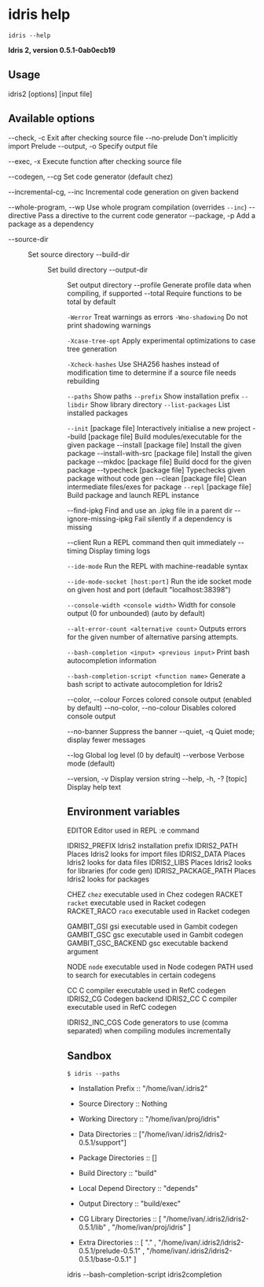 # idris help

`idris --help`

__Idris 2, version 0.5.1-0ab0ecb19__

## Usage

idris2 [options] [input file]

## Available options

--check, -c          Exit after checking source file
--no-prelude         Don't implicitly import Prelude
--output, -o <file>  Specify output file

--exec, -x <name>
Execute function after checking source file

--codegen, --cg <backend>
Set code generator (default chez)

--incremental-cg, --inc <backend>
Incremental code generation on given backend

--whole-program, --wp     Use whole program compilation (overrides `--inc`)
--directive <directive>   Pass a directive to the current code generator
--package, -p <package>   Add a package as a dependency

--source-dir <dir>  Set source directory
--build-dir  <dir>  Set build directory
--output-dir <dir>  Set output directory
--profile           Generate profile data when compiling, if supported
--total             Require functions to be total by default

`-Werror`            Treat warnings as errors
`-Wno-shadowing`     Do not print shadowing warnings

`-Xcase-tree-opt`
Apply experimental optimizations to case tree generation

`-Xcheck-hashes`
Use SHA256 hashes instead of modification time
to determine if a source file needs rebuilding

`--paths`             Show paths
`--prefix`            Show installation prefix
`--libdir`            Show library directory
`--list-packages`     List installed packages

`--init`           [package file] Interactively initialise a new project
--build            [package file] Build modules/executable for the given package
--install          [package file] Install the given package
--install-with-src [package file] Install the given package
--mkdoc            [package file] Build docd for the given package
--typecheck        [package file] Typechecks given package without code gen
--clean            [package file] Clean intermediate files/exes for package
`--repl`           [package file] Build package and launch REPL instance

--find-ipkg              Find and use an .ipkg file in a parent dir
--ignore-missing-ipkg    Fail silently if a dependency is missing

--client <REPL command>  Run a REPL command then quit immediately
--timing                 Display timing logs

`--ide-mode`
Run the REPL with machine-readable syntax

`--ide-mode-socket [host:port]`
Run the ide socket mode on given host and port (default "localhost:38398")

`--console-width <console width>`
Width for console output (0 for unbounded) (auto by default)

`--alt-error-count <alternative count>`
Outputs errors for the given number of alternative parsing attempts.

`--bash-completion <input> <previous input>`
Print bash autocompletion information

`--bash-completion-script <function name>`
Generate a bash script to activate autocompletion for Idris2

--color, --colour         Forces colored console output (enabled by default)
--no-color, --no-colour   Disables colored console output

--no-banner               Suppress the banner
--quiet, -q               Quiet mode; display fewer messages

--log <log level>         Global log level (0 by default)
--verbose                 Verbose mode (default)

--version, -v             Display version string
--help, -h, -? [topic]    Display help text



## Environment variables

EDITOR                Editor used in REPL :e command

IDRIS2_PREFIX         Idris2 installation prefix
IDRIS2_PATH           Places Idris2 looks for import files
IDRIS2_DATA           Places Idris2 looks for data files
IDRIS2_LIBS           Places Idris2 looks for libraries (for code gen)
IDRIS2_PACKAGE_PATH   Places Idris2 looks for packages

CHEZ                  `chez` executable used in Chez codegen
RACKET                `racket` executable used in Racket codegen
RACKET_RACO           `raco` executable used in Racket codegen

GAMBIT_GSI            gsi executable used in Gambit codegen
GAMBIT_GSC            gsc executable used in Gambit codegen
GAMBIT_GSC_BACKEND    gsc executable backend argument

NODE                  `node` executable used in Node codegen
PATH                  used to search for executables in certain codegens

CC                    C compiler executable used in RefC codegen
IDRIS2_CG             Codegen backend
IDRIS2_CC             C compiler executable used in RefC codegen

IDRIS2_INC_CGS
Code generators to use (comma separated) when compiling modules incrementally


## Sandbox

`$ idris --paths`

+ Installation Prefix    :: "/home/ivan/.idris2"
+ Source Directory       :: Nothing
+ Working Directory      :: "/home/ivan/proj/idris"
+ Data Directories       :: ["/home/ivan/.idris2/idris2-0.5.1/support"]
+ Package Directories    :: []
+ Build Directory        :: "build"
+ Local Depend Directory :: "depends"
+ Output Directory       :: "build/exec"

+ CG Library Directories ::
[ "/home/ivan/.idris2/idris2-0.5.1/lib"
, "/home/ivan/proj/idris"
]

+ Extra Directories      ::
[ "."
, "/home/ivan/.idris2/idris2-0.5.1/prelude-0.5.1"
, "/home/ivan/.idris2/idris2-0.5.1/base-0.5.1"
]


idris --bash-completion-script idris2completion
